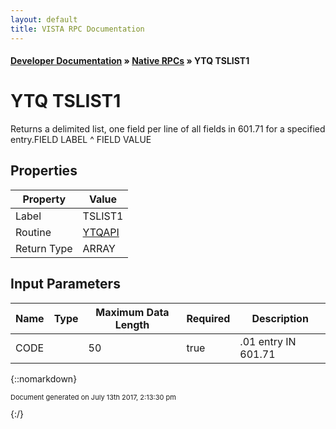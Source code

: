 ```yaml
---
layout: default
title: VISTA RPC Documentation
---
```


#### [Developer Documentation](../index) &#187; [Native RPCs](TableOfContents) &#187; YTQ TSLIST1<br/>
# YTQ TSLIST1

Returns a delimited list, one field per line of all fields in 601.71 for a specified entry.FIELD LABEL ^ FIELD VALUE

## Properties

Property | Value
--- | ---
Label | TSLIST1
Routine | [YTQAPI](http://code.osehra.org/dox/Routine_YTQAPI_source.html)
Return Type | ARRAY


## Input Parameters

Name | Type | Maximum Data Length | Required | Description
--- | --- | --- | --- | ---
CODE |  | 50 | true | .01 entry IN 601.71



{::nomarkdown} <br/><p style="font-size: 11px">Document generated on July 13th 2017, 2:13:30 pm</p>{:/}